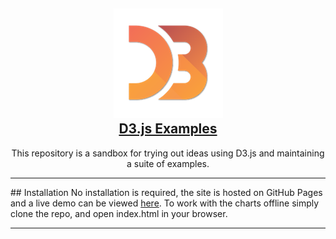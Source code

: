 
<p align="center">
	<h2 align="center">
		<a href=".">
			<img alt="alt_text" src="./static/d3logo.png?raw=true" />
		</a>
		<br />
		<a href=".">D3.js Examples</a>
	</h2>
	<p align="center">
		This repository is a sandbox for trying out ideas using D3.js and maintaining a suite of examples.
	</p>
</p>

---

## Installation
No installation is required, the site is hosted on GitHub Pages and a live demo can be viewed [here]. To work with the charts offline simply clone the repo, and open index.html in your browser.

---

[here]: ./deployments
